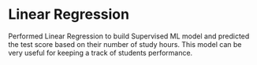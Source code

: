 # Linear Regression 

Performed Linear Regression to build Supervised ML model and predicted the test score based on their number of study hours. This model can be very useful for keeping a track of students performance.
